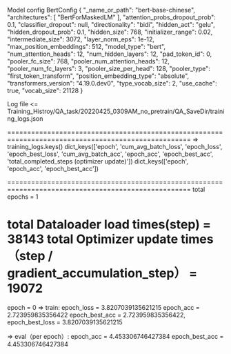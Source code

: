 Model config BertConfig {
  "_name_or_path": "bert-base-chinese",
  "architectures": [
    "BertForMaskedLM"
  ],
  "attention_probs_dropout_prob": 0.1,
  "classifier_dropout": null,
  "directionality": "bidi",
  "hidden_act": "gelu",
  "hidden_dropout_prob": 0.1,
  "hidden_size": 768,
  "initializer_range": 0.02,
  "intermediate_size": 3072,
  "layer_norm_eps": 1e-12,
  "max_position_embeddings": 512,
  "model_type": "bert",
  "num_attention_heads": 12,
  "num_hidden_layers": 12,
  "pad_token_id": 0,
  "pooler_fc_size": 768,
  "pooler_num_attention_heads": 12,
  "pooler_num_fc_layers": 3,
  "pooler_size_per_head": 128,
  "pooler_type": "first_token_transform",
  "position_embedding_type": "absolute",
  "transformers_version": "4.19.0.dev0",
  "type_vocab_size": 2,
  "use_cache": true,
  "vocab_size": 21128
}



Log file <= Training_Histroy/QA_task/20220425_0309AM_no_pretrain/QA_SaveDir/training_logs.json

==================================================================================================== 
 => training_logs.keys()
dict_keys(['epoch', 'cum_avg_batch_loss', 'epoch_loss', 'epoch_best_loss', 'cum_avg_batch_acc', 'epoch_acc', 'epoch_best_acc', 'total_completed_steps (optimizer update)'])
dict_keys(['epoch', 'epoch_acc', 'epoch_best_acc']) 

==================================================================================================== 
 total epochs = 1 

total Dataloader load times(step) = 38143
total Optimizer update times（step / gradient_accumulation_step） = 19072
==================================================================================================== 
 epoch = 0
=> train:
    epoch_loss = 3.8207039135621215
    epoch_acc = 2.723959835356422
    epoch_best_acc = 2.723959835356422, epoch_best_loss = 3.8207039135621215 

=> eval（per epoch）:
    epoch_acc = 4.453306746427384
    epoch_best_acc = 4.453306746427384